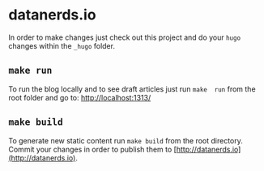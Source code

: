 # datanerds.io

In order to make changes just check out this project and do your `hugo` changes within the `_hugo` folder.

## `make run`
To run the blog locally and to see draft articles just run `make  run` from the root folder and go to: [http://localhost:1313/](http://localhost:1313/)

## `make build`
To generate new static content run `make build` from the root directory. Commit your changes in order to publish them to [http://datanerds.io](http://datanerds.io).
